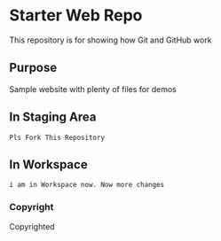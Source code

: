 # Starter Web Repo

This repository is for showing how Git and GitHub work

## Purpose

Sample website with plenty of files for demos

## In Staging Area

	Pls Fork This Repository
## In Workspace 
	i am in Workspace now. Now more changes
### Copyright
Copyrighted